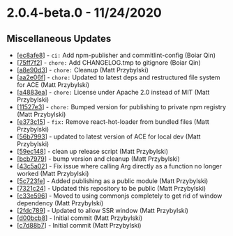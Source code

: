 # 2.0.4-beta.0 - 11/24/2020
## Miscellaneous Updates
* [[ec8afe8](https://github.com/spothero/fe-arg/commit/ec8afe8)] - `ci:` Add npm-publisher and commitlint-config (Boiar Qin)
* [[75ff7f2](https://github.com/spothero/fe-arg/commit/75ff7f2)] - `chore:` Add CHANGELOG.tmp to gitignore (Boiar Qin)
* [[a8e90d3](https://github.com/spothero/fe-arg/commit/a8e90d3)] - `chore:` Cleanup (Matt Przybylski)
* [[aa2e06f](https://github.com/spothero/fe-arg/commit/aa2e06f)] - `chore:` Updated to latest deps and restructured file system for ACE (Matt Przybylski)
* [[a4883ea](https://github.com/spothero/fe-arg/commit/a4883ea)] - `chore:` License under Apache 2.0 instead of MIT (Matt Przybylski)
* [[11527e3](https://github.com/spothero/fe-arg/commit/11527e3)] - `chore:` Bumped version for publishing to private npm registry (Matt Przybylski)
* [[e373c15](https://github.com/spothero/fe-arg/commit/e373c15)] - `fix:` Remove react-hot-loader from bundled files (Matt Przybylski)
* [[56b7993](https://github.com/spothero/fe-arg/commit/56b7993)] - updated to latest version of ACE for local dev (Matt Przybylski)
* [[59ec148](https://github.com/spothero/fe-arg/commit/59ec148)] - clean up release script (Matt Przybylski)
* [[bcb7979](https://github.com/spothero/fe-arg/commit/bcb7979)] - bump version and cleanup (Matt Przybylski)
* [[43c5a02](https://github.com/spothero/fe-arg/commit/43c5a02)] - Fix issue where calling Arg directly as a function no longer worked (Matt Przybylski)
* [[5c723fe](https://github.com/spothero/fe-arg/commit/5c723fe)] - Added publishing as a public module (Matt Przybylski)
* [[7321c24](https://github.com/spothero/fe-arg/commit/7321c24)] - Updated this repository to be public (Matt Przybylski)
* [[c33e596](https://github.com/spothero/fe-arg/commit/c33e596)] - Moved to using commonjs completely to get rid of window dependency (Matt Przybylski)
* [[2fdc789](https://github.com/spothero/fe-arg/commit/2fdc789)] - Updated to allow SSR window (Matt Przybylski)
* [[d00bcb8](https://github.com/spothero/fe-arg/commit/d00bcb8)] - Initial commit (Matt Przybylski)
* [[c7d88b7](https://github.com/spothero/fe-arg/commit/c7d88b7)] - Initial commit (Matt Przybylski)

